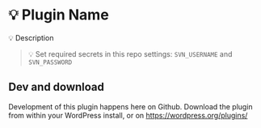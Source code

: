 # :bulb: Plugin Name

:bulb: Description

> :bulb: Set required secrets in this repo settings: `SVN_USERNAME` and `SVN_PASSWORD`

## Dev and download

Development of this plugin happens here on Github. Download the plugin from within your WordPress install, or on https://wordpress.org/plugins/


